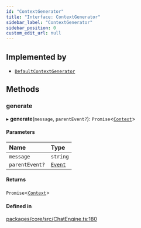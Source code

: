 ```yaml
---
id: "ContextGenerator"
title: "Interface: ContextGenerator"
sidebar_label: "ContextGenerator"
sidebar_position: 0
custom_edit_url: null
---
```


## Implemented by

- [`DefaultContextGenerator`](../classes/DefaultContextGenerator.md)

## Methods

### generate

▸ **generate**(`message`, `parentEvent?`): `Promise`<[`Context`](Context.md)\>

#### Parameters

| Name           | Type                |
| :------------- | :------------------ |
| `message`      | `string`            |
| `parentEvent?` | [`Event`](Event.md) |

#### Returns

`Promise`<[`Context`](Context.md)\>

#### Defined in

[packages/core/src/ChatEngine.ts:180](https://github.com/run-llama/LlamaIndexTS/blob/3552de1/packages/core/src/ChatEngine.ts#L180)
